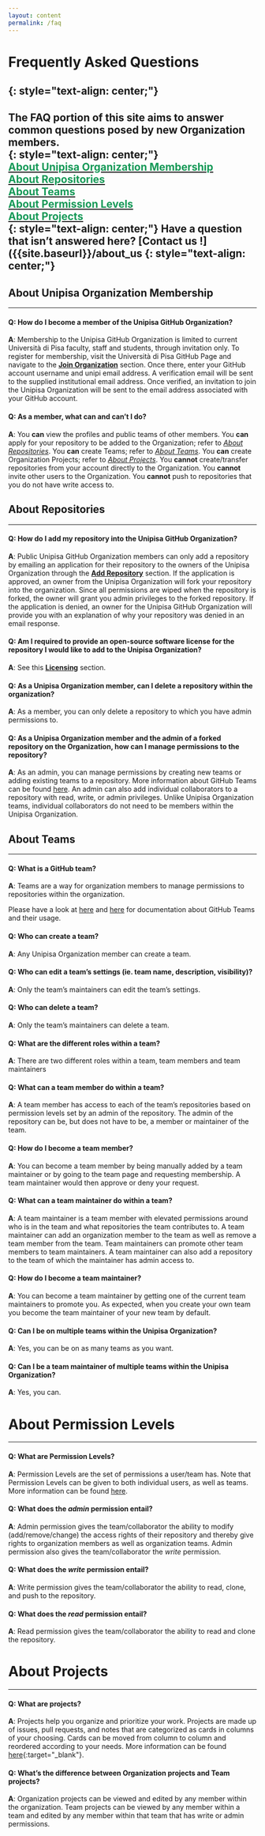 ```yaml
---
layout: content
permalink: /faq
---
```


# **Frequently Asked Questions**
{: style="text-align: center;"}
---

The FAQ portion of this site aims to answer common questions posed by new Organization members.  
{: style="text-align: center;"}   
<a href="#VTOrganizationMembership">
<span style= "color:#159957">About Unipisa Organization Membership</span>  
</a>
<a href="#Repositories">
<span style= "color:#159957">About Repositories</span>  
</a>
<a href="#Teams">
<span style= "color:#159957">About Teams</span>  
</a>
<a href="#PermissionLevels">
<span style= "color:#159957">About Permission Levels</span>  
</a>
<a href="#Projects">
<span style= "color:#159957">About Projects</span>  
</a>
{: style="text-align: center;"} 
Have a question that isn’t answered here?  **[Contact us !]({{site.baseurl}}/about_us** 
{: style="text-align: center;"} 
---

## **<a name = "VTOrganizationMembership" class= "content-anchor"></a>About Unipisa Organization Membership**
---

#### **Q**: How do I become a member of the Unipisa GitHub Organization?
**A**: Membership to the Unipisa GitHub Organization is limited to current Università di Pisa faculty, staff and students, through invitation only. To register for membership, visit the Università di Pisa GitHub Page and navigate to the **[Join Organization]({{site.baseurl}}join_organization)** section. Once there, enter your GitHub account username and unipi email address. A verification email will be sent to the supplied institutional email address. Once verified, an invitation to join the Unipisa Organization will be sent to the email address associated with your GitHub account. 

#### **Q**: As a member, what can and can’t I do?
**A**: You **can** view the profiles and public teams of other members. You **can** apply for your repository to be added to the Organization; refer to _[About Repositories]({{site.baseurl}}#Repositories)_. You **can** create Teams; refer to _[About Teams]({{site.baseurl}}#Teams)_. You **can** create Organization Projects; refer to _[About Projects]({{site.baseurl}}#Projects)_. You **cannot** create/transfer repositories from your account directly to the Organization. You **cannot** invite other users to the Organization. You **cannot** push to repositories that you do not have write access to.


## **<a name = "Repositories" class= "content-anchor"></a>About Repositories**
---

#### **Q**: How do I add my repository into the Unipisa GitHub Organization?
**A**: Public Unipisa GitHub Organization members can only add a repository by emailing an application for their repository to the owners of the Unipisa Organization through the **[Add Repository]({{site.baseurl}}add_repository)** section. If the application is approved, an owner from the Unipisa Organization will fork your repository into the organization. Since all permissions are wiped when the repository is forked, the owner will grant you admin privileges to the forked repository. If the application is denied, an owner for the Unipisa GitHub Organization will provide you with an explanation of why your repository was denied in an email response.


<!-- #### **Q**: Can I add a repository that is private?
**A**: Typically, no. The Unipisa GitHub Organization is meant for public repositories. Private repositories should be stored at [code.vt.edu](https://code.vt.edu){:target="_blank"}. However, there may be some exceptions to this rule.

#### **Q**: What is code.vt.edu?
**A**: [Code.vt.edu](https://code.vt.edu){:target="_blank"}, previously known as [git.it.vt.edu](https://git.it.vt.edu){:target="_blank"}, supports collaborative software development in both functional and distributed teams with mature and capable tools such as distributed development workflows, wikis, issue tracking, CI/CD, and Docker repository hosting. The self-service model developed has created a friction-free process to easily request and quickly deliver these services to faculty and staff. 
-->

#### **Q**: Am I required to provide an open-source software license for the repository I would like to add to the Unipisa Organization?
**A**: See this **[Licensing]({{site.baseurl}}licensing#LicensingFAQ)** section.

<!--
#### **Q**: As a Unipisa Organization member, can I create a repository within the organization?
**A**: No, repositories can not be created within the organization. Repositories can only be added to the organization through forking by a Unipisa Organization owner.
-->
#### **Q**: As a Unipisa Organization member, can I delete a repository within the organization?
**A**: As a member, you can only delete a repository to which you have admin permissions to.

#### **Q**: As a Unipisa Organization member and the admin of a forked repository on the Organization, how can I manage permissions to the repository?
**A**: As an admin, you can manage permissions by creating new teams or adding existing teams to a repository. More information about GitHub Teams can be found [here]({{site.baseurl}}#Teams). An admin can also add individual collaborators to a repository with read, write, or admin privileges. Unlike Unipisa Organization teams, individual collaborators do not need to be members within the Unipisa Organization.

<!-- 
#### **Q**: What are featured repositories?
**A**: Featured repositories show up at the top of the Organization’s Home page as well as part of the Organization's 'Pinned Repositories' section on GitHub and offer an increase in exposure. Featured repositories are also tweeted about via our [@VT_GitHub_Org](https://twitter.com/VT_GitHub_Org) (follow us!) Twitter account. Newly featured repositories will stay featured for 10 days. There can only be a max of six featured repositories at a time. Repositories that are currently featured **should not** apply for additional featured-time, but should instead wait until after their featured-time expires. The goal of this Organization is to give exposure to VT code projects, so a queue of featured repositories may be formed simply through an excess of feature-worthy applications.

#### **Q**: How do I get my repository featured?
**A**: To request your repository to be featured, you will need to apply through the **[Featured Repositories]({{site.baseurl}}featured_repos)** webpage. While it is not necessary, a repository README would help Organization users understand the purpose of your repository. Consider member demand for featured repositories when applying for featured Repositories; don’t feel discouraged if your repository does not get featured after your first attempt!
-->


## **<a name = "Teams" class= "content-anchor"></a>About Teams**
---

#### **Q**: What is a GitHub team?
**A**: Teams are a way for organization members to manage permissions to repositories within the organization.

Please have a look at [here](https://help.github.com/en/articles/about-teams) and [here](https://resources.github.com/webcasts/Organizing-Work-with-GitHub-thankyou/) for documentation about GitHub Teams and their usage.

#### **Q**: Who can create a team?
**A**: Any Unipisa Organization member can create a team.

#### **Q**: Who can edit a team’s settings (ie. team name, description, visibility)?
**A**: Only the team’s maintainers can edit the team’s settings.

#### **Q**: Who can delete a team?
**A**: Only the team’s maintainers can delete a team.

#### **Q**: What are the different roles within a team?
**A**: There are two different roles within a team, team members and team maintainers

#### **Q**: What can a team member do within a team?
**A**: A team member has access to each of the team’s repositories based on permission levels set by an admin of the repository. The admin of the repository can be, but does not have to be, a member or maintainer of the team.

#### **Q**: How do I become a team member?
**A**: You can become a team member by being manually added by a team maintainer or by going to the team page and requesting membership. A team maintainer would then approve or deny your request.

#### **Q**: What can a team maintainer do within a team?
**A**: A team maintainer is a team member with elevated permissions around who is in the team and what repositories the team contributes to. A team maintainer can add an organization member to the team as well as remove a team member from the team. Team maintainers can promote other team members to team maintainers. A team maintainer can also add a repository to the team of which the maintainer has admin access to.

#### **Q**: How do I become a team maintainer?
**A**: You can become a team maintainer by getting one of the current team maintainers to promote you. As expected, when you create your own team you become the team maintainer of your new team by default.

#### **Q**: Can I be on multiple teams within the Unipisa Organization?
**A**: Yes, you can be on as many teams as you want.

#### **Q**: Can I be a team maintainer of multiple teams within the Unipisa Organization?
**A**: Yes, you can.


# **<a name = "PermissionLevels" class= "content-anchor"></a>About Permission Levels**
---

#### **Q**: What are Permission Levels?
**A**: Permission Levels are the set of permissions a user/team has. Note that Permission Levels can be given to both individual users, as well as teams. More information can be found [here](https://help.github.com/articles/repository-permission-levels-for-an-organization/).

#### **Q**: What does the _admin_ permission entail?
**A**: Admin permission gives the team/collaborator the ability to modify (add/remove/change) the access rights of their repository and thereby give rights to organization members as well as organization teams. Admin permission also gives the team/collaborator the _write_ permission.

#### **Q**: What does the _write_ permission entail?
**A**: Write permission gives the team/collaborator the ability to read, clone, and push to the repository.

#### **Q**: What does the _read_ permission entail? 
**A**: Read permission gives the team/collaborator the ability to read and clone the repository. 


# **<a name = "Projects" class= "content-anchor"></a>About Projects**
---

#### **Q**: What are projects?
**A**: Projects help you organize and prioritize your work. Projects are made up of issues, pull requests, and notes that are categorized as cards in columns of your choosing. Cards can be moved from column to column and reordered according to your needs. More information can be found [here](https://help.github.com/articles/about-projects/){:target="_blank"}.

#### **Q**: What’s the difference between Organization projects and Team projects?
**A**: Organization projects can be viewed and edited by any member within the organization. Team projects can be viewed by any member within a team and edited by any member within that team that has write or admin permissions.